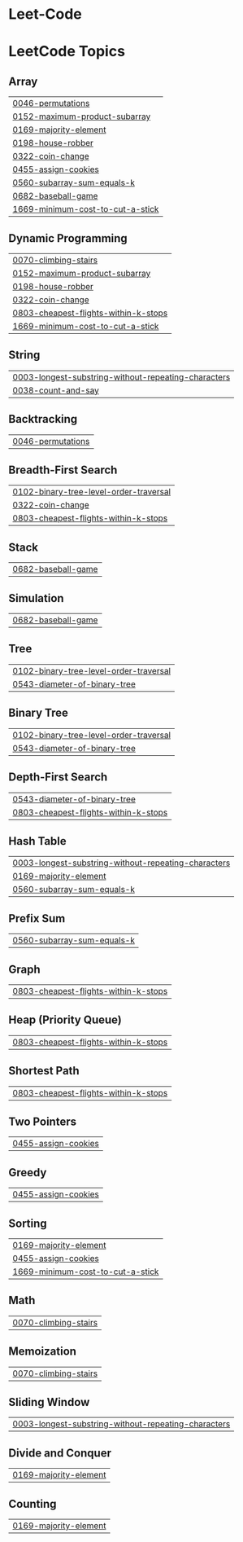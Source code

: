# Leet-Code
<!---LeetCode Topics Start-->
# LeetCode Topics
## Array
|  |
| ------- |
| [0046-permutations](https://github.com/Rishi-scse/Leet-Code/tree/master/0046-permutations) |
| [0152-maximum-product-subarray](https://github.com/Rishi-scse/Leet-Code/tree/master/0152-maximum-product-subarray) |
| [0169-majority-element](https://github.com/Rishi-scse/Leet-Code/tree/master/0169-majority-element) |
| [0198-house-robber](https://github.com/Rishi-scse/Leet-Code/tree/master/0198-house-robber) |
| [0322-coin-change](https://github.com/Rishi-scse/Leet-Code/tree/master/0322-coin-change) |
| [0455-assign-cookies](https://github.com/Rishi-scse/Leet-Code/tree/master/0455-assign-cookies) |
| [0560-subarray-sum-equals-k](https://github.com/Rishi-scse/Leet-Code/tree/master/0560-subarray-sum-equals-k) |
| [0682-baseball-game](https://github.com/Rishi-scse/Leet-Code/tree/master/0682-baseball-game) |
| [1669-minimum-cost-to-cut-a-stick](https://github.com/Rishi-scse/Leet-Code/tree/master/1669-minimum-cost-to-cut-a-stick) |
## Dynamic Programming
|  |
| ------- |
| [0070-climbing-stairs](https://github.com/Rishi-scse/Leet-Code/tree/master/0070-climbing-stairs) |
| [0152-maximum-product-subarray](https://github.com/Rishi-scse/Leet-Code/tree/master/0152-maximum-product-subarray) |
| [0198-house-robber](https://github.com/Rishi-scse/Leet-Code/tree/master/0198-house-robber) |
| [0322-coin-change](https://github.com/Rishi-scse/Leet-Code/tree/master/0322-coin-change) |
| [0803-cheapest-flights-within-k-stops](https://github.com/Rishi-scse/Leet-Code/tree/master/0803-cheapest-flights-within-k-stops) |
| [1669-minimum-cost-to-cut-a-stick](https://github.com/Rishi-scse/Leet-Code/tree/master/1669-minimum-cost-to-cut-a-stick) |
## String
|  |
| ------- |
| [0003-longest-substring-without-repeating-characters](https://github.com/Rishi-scse/Leet-Code/tree/master/0003-longest-substring-without-repeating-characters) |
| [0038-count-and-say](https://github.com/Rishi-scse/Leet-Code/tree/master/0038-count-and-say) |
## Backtracking
|  |
| ------- |
| [0046-permutations](https://github.com/Rishi-scse/Leet-Code/tree/master/0046-permutations) |
## Breadth-First Search
|  |
| ------- |
| [0102-binary-tree-level-order-traversal](https://github.com/Rishi-scse/Leet-Code/tree/master/0102-binary-tree-level-order-traversal) |
| [0322-coin-change](https://github.com/Rishi-scse/Leet-Code/tree/master/0322-coin-change) |
| [0803-cheapest-flights-within-k-stops](https://github.com/Rishi-scse/Leet-Code/tree/master/0803-cheapest-flights-within-k-stops) |
## Stack
|  |
| ------- |
| [0682-baseball-game](https://github.com/Rishi-scse/Leet-Code/tree/master/0682-baseball-game) |
## Simulation
|  |
| ------- |
| [0682-baseball-game](https://github.com/Rishi-scse/Leet-Code/tree/master/0682-baseball-game) |
## Tree
|  |
| ------- |
| [0102-binary-tree-level-order-traversal](https://github.com/Rishi-scse/Leet-Code/tree/master/0102-binary-tree-level-order-traversal) |
| [0543-diameter-of-binary-tree](https://github.com/Rishi-scse/Leet-Code/tree/master/0543-diameter-of-binary-tree) |
## Binary Tree
|  |
| ------- |
| [0102-binary-tree-level-order-traversal](https://github.com/Rishi-scse/Leet-Code/tree/master/0102-binary-tree-level-order-traversal) |
| [0543-diameter-of-binary-tree](https://github.com/Rishi-scse/Leet-Code/tree/master/0543-diameter-of-binary-tree) |
## Depth-First Search
|  |
| ------- |
| [0543-diameter-of-binary-tree](https://github.com/Rishi-scse/Leet-Code/tree/master/0543-diameter-of-binary-tree) |
| [0803-cheapest-flights-within-k-stops](https://github.com/Rishi-scse/Leet-Code/tree/master/0803-cheapest-flights-within-k-stops) |
## Hash Table
|  |
| ------- |
| [0003-longest-substring-without-repeating-characters](https://github.com/Rishi-scse/Leet-Code/tree/master/0003-longest-substring-without-repeating-characters) |
| [0169-majority-element](https://github.com/Rishi-scse/Leet-Code/tree/master/0169-majority-element) |
| [0560-subarray-sum-equals-k](https://github.com/Rishi-scse/Leet-Code/tree/master/0560-subarray-sum-equals-k) |
## Prefix Sum
|  |
| ------- |
| [0560-subarray-sum-equals-k](https://github.com/Rishi-scse/Leet-Code/tree/master/0560-subarray-sum-equals-k) |
## Graph
|  |
| ------- |
| [0803-cheapest-flights-within-k-stops](https://github.com/Rishi-scse/Leet-Code/tree/master/0803-cheapest-flights-within-k-stops) |
## Heap (Priority Queue)
|  |
| ------- |
| [0803-cheapest-flights-within-k-stops](https://github.com/Rishi-scse/Leet-Code/tree/master/0803-cheapest-flights-within-k-stops) |
## Shortest Path
|  |
| ------- |
| [0803-cheapest-flights-within-k-stops](https://github.com/Rishi-scse/Leet-Code/tree/master/0803-cheapest-flights-within-k-stops) |
## Two Pointers
|  |
| ------- |
| [0455-assign-cookies](https://github.com/Rishi-scse/Leet-Code/tree/master/0455-assign-cookies) |
## Greedy
|  |
| ------- |
| [0455-assign-cookies](https://github.com/Rishi-scse/Leet-Code/tree/master/0455-assign-cookies) |
## Sorting
|  |
| ------- |
| [0169-majority-element](https://github.com/Rishi-scse/Leet-Code/tree/master/0169-majority-element) |
| [0455-assign-cookies](https://github.com/Rishi-scse/Leet-Code/tree/master/0455-assign-cookies) |
| [1669-minimum-cost-to-cut-a-stick](https://github.com/Rishi-scse/Leet-Code/tree/master/1669-minimum-cost-to-cut-a-stick) |
## Math
|  |
| ------- |
| [0070-climbing-stairs](https://github.com/Rishi-scse/Leet-Code/tree/master/0070-climbing-stairs) |
## Memoization
|  |
| ------- |
| [0070-climbing-stairs](https://github.com/Rishi-scse/Leet-Code/tree/master/0070-climbing-stairs) |
## Sliding Window
|  |
| ------- |
| [0003-longest-substring-without-repeating-characters](https://github.com/Rishi-scse/Leet-Code/tree/master/0003-longest-substring-without-repeating-characters) |
## Divide and Conquer
|  |
| ------- |
| [0169-majority-element](https://github.com/Rishi-scse/Leet-Code/tree/master/0169-majority-element) |
## Counting
|  |
| ------- |
| [0169-majority-element](https://github.com/Rishi-scse/Leet-Code/tree/master/0169-majority-element) |
<!---LeetCode Topics End-->